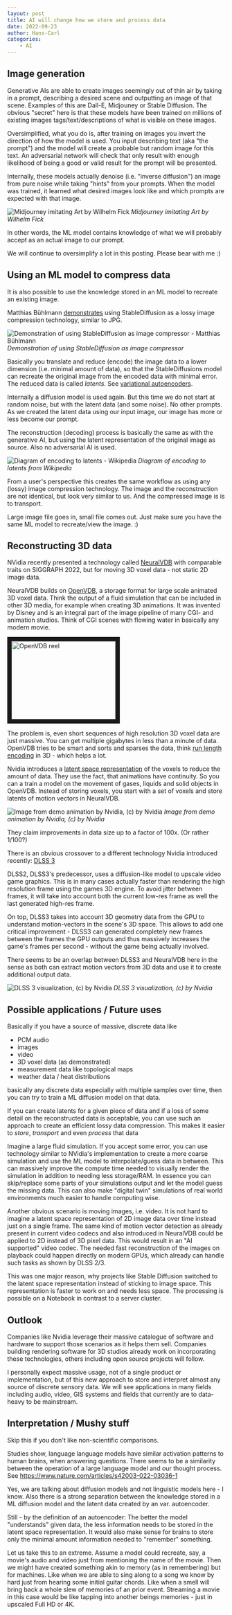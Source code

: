 ```yaml
---
layout: post
title: AI will change how we store and process data
date: 2022-09-23
author: Hans-Carl
categories:
    - AI
---
```


## Image generation

Generative AIs are able to create images seemingly out of thin air by taking in a prompt, describing a desired scene and outputting an image of that scene.  Examples of this are Dall-E, Midjouney or Stable Diffusion. The obvious "secret" here is that these models have been trained on millions of existing images tags/text/descriptions of what is visible on these images. 

Oversimplified, what you do is, after training on images you invert the direction of how the model is used. You input describing text (aka "the prompt") and the model will create a probable but random image for this text. An adversarial network will check that only result with enough likelihood of being a good or valid result for the prompt will be presented.

Internally, these models actually denoise (i.e. "inverse diffusion") an image from pure noise while taking "hints" from your prompts. When the model was trained, it learned what desired images look like and which prompts are expected with that image.

![Midjourney imitating Art by Wilhelm Fick](https://github.com/willwulfken/MidJourney-Styles-and-Keywords-Reference/raw/main/Images/MJ_V3/MidJourney_Styles/Artists/Art_By_Wilhelm_Fick.png)
*Midjourney imitating Art by Wilhelm Fick*

In other words, the ML model contains knowledge of what we will probably accept as an actual image to our prompt.

We will continue to oversimplify a lot in this posting. Please bear with me :)

## Using an ML model to compress data

It is also possible to use the knowledge stored in an ML model to recreate an existing image. 

Matthias Bühlmann [demonstrates](https://matthias-buehlmann.medium.com/stable-diffusion-based-image-compresssion-6f1f0a399202) using StableDiffusion as a lossy image compression technology, similar to JPG.

![Demonstration of using StableDiffusion as image compressor - Matthias Bühlmann](https://miro.medium.com/max/1100/1*RxuQz8chZmHk8n2fwpgDsg.png)
*Demonstration of using StableDiffusion as image compressor*

Basically you translate and reduce (encode) the image data to a lower dimension (i.e. minimal amount of data), so that the StableDiffusions model can recreate the original image from the encoded data with minimal error. The reduced data is called *latents*. See [variational autoencoders](https://en.wikipedia.org/wiki/Variational_autoencoder). 

Internally a diffusion model is used again. But this time we do not start at random noise, but with the latent data (and some noise). No other prompts. As we created the latent data using our input image, our image has more or less become our prompt.

The reconstruction (decoding) process is basically the same as with the generative AI, but using the latent representation of the original image as source. Also no adversarial AI is used. 

![Diagram of encoding to latents - Wikipedia](https://upload.wikimedia.org/wikipedia/commons/thumb/4/4a/VAE_Basic.png/638px-VAE_Basic.png)
*Diagram of encoding to latents from Wikipedia*

From a user's perspective this creates the same workflow as using any (lossy) image compression technology. The image and the reconstruction are not identical, but look very similar to us. And the compressed image is is to transport. 

Large image file goes in, small file comes out. Just make sure you have the same ML model to recreate/view the image. :)

## Reconstructing 3D data

NVidia recently presented a technology called [NeuralVDB](https://blogs.nvidia.com/blog/2022/08/09/neuralvdb-ai/) with comparable traits on SIGGRAPH 2022, but for moving 3D voxel data - not static 2D image data.

NeuralVDB builds on [OpenVDB](https://www.openvdb.org/), a storage format for large scale animated 3D voxel data. Think the output of a fluid simulation that can be included in other 3D media, for example when creating 3D animations. It was invented by Disney and is an integral part of the image pipeline of many CGI- and animation studios. Think of CGI scenes with flowing water in basically any modern movie.

<a href="http://www.youtube.com/watch?feature=player_embedded&v=GR2_8d9Bkc0
" target="_blank"><img src="http://img.youtube.com/vi/GR2_8d9Bkc0/0.jpg" 
alt="OpenVDB reel" width="240" height="180" border="10" /></a>

The problem is, even short sequences of high resolution 3D voxel data are just massive. You can get multiple gigabytes in less than a minute of data. OpenVDB tries to be smart and sorts and sparses the data, think [run length encoding](https://en.wikipedia.org/wiki/Run-length_encoding) in 3D - which helps a lot. 

Nvidia introduces a [latent space representation](https://arxiv.org/abs/2208.04448) of the voxels to reduce the amount of data. They use the fact, that animations have continuity. So you can a train a model on the movement of gases, liquids and solid objects in OpenVDB. Instead of storing voxels, you start with a set of voxels and store latents of motion vectors in NeuralVDB.

![Image from demo animation by Nvidia, (c) by Nvidia](https://blogs.nvidia.com/wp-content/uploads/2022/08/neuralvdb-ship.jpg)
*Image from demo animation by Nvidia, (c) by Nvidia*

They claim improvements in data size up to a factor of 100x. (Or rather 1/100?)

There is an obvious crossover to a different technology Nvidia introduced recently: [DLSS 3](https://www.nvidia.com/en-us/geforce/news/dlss3-ai-powered-neural-graphics-innovations/)

DLSS2, DLSS3's predecessor, uses a diffusion-like model to upscale video game graphics. This is in many cases actually faster than rendering the high resolution frame using the games 3D engine. To avoid jitter between frames, it will take into account both the current low-res frame as well the last generated high-res frame.

On top, DLSS3 takes into account 3D geometry data from the GPU to understand motion-vectors in the scene's 3D space. This allows to add one critical improvement - DLSS3 can generated completely new frames between the frames the GPU outputs and thus massively increases the game's frames per second - without the game being actually involved.

There seems to be an overlap between DLSS3 and NeuralVDB here in the sense as both can extract motion vectors from 3D data and use it to create additional output data. 

![DLSS 3 visualization, (c) by Nvidia](https://images.nvidia.com/aem-dam/Solutions/geforce/ada/news/dlss3-ai-powered-neural-graphics-innovations/how-nvidia-dlss-3-works.jpg)
*DLSS 3 visualization, (c) by Nvidia*

## Possible applications / Future uses

Basically if you have a source of massive, discrete data like 
 - PCM audio
 - images
 - video
 - 3D voxel data (as demonstrated)
 - measurement data like topological maps
 - weather data / heat distributions 

basically any discrete data especially with multiple samples over time, then you can try to train a ML diffusion model on that data. 
 
If you can create latents for a given piece of data and if a loss of some detail on the reconstructed data is acceptable, you can use such an approach to create an efficient lossy data compression. This makes it easier to *store*, *transport* and even *process* that data

Imagine a large fluid simulation. If you accept some error, you can use technology similar to NVidia's implementation to create a more coarse simulation and use the ML model to interpolate/guess data in between. This can massively improve the compute time needed to visually render the simulation in addition to needing less storage/RAM. In essence you can skip/replace some parts of your simulations output and let the model guess the missing data. This can also make "digital twin" simulations of real world environments much easier to handle computing wise.

Another obvious scenario is moving images, i.e. video. It is not hard to imagine a latent space representation of 2D image data over time instead just on a single frame. The same kind of motion vector detection as already present in current video codecs and also introduced in NeuralVDB could be applied to 2D instead of 3D pixel data. This would result in an "AI supported" video codec. The needed fast reconstruction of the images on playback could happen directly on modern GPUs, which already can handle such tasks as shown by DLSS 2/3.

This was one major reason, why projects like Stable Diffusion switched to the latent space representation instead of sticking to image space. This representation is faster to work on and needs less space. The processing is possible on a Notebook in contrast to a server cluster.

## Outlook

Companies like Nvidia leverage their massive catalogue of software and hardware to support those scenarios as it helps them sell. Companies building rendering software for 3D studios already work on incorporating these technologies, others including open source projects will follow.

I personally expect massive usage, not of a single product or implementation, but of this new approach to store and interpret almost any source of discrete sensory data. We will see applications in many fields including audio, video, GIS systems and fields that currently are to data-heavy to be mainstream.

## Interpretation / Mushy stuff

Skip this if you don't like non-scientific comparisons. 

Studies show, language language models have similar activation patterns to human brains, when answering questions. There seems to be a similarity between the operation of a large language model and our thought process. See https://www.nature.com/articles/s42003-022-03036-1

Yes, we are talking about diffusion models and not linguistic models here - I know. Also there is a strong separation between the knowledge stored in a ML diffusion model and the latent data created by an var. autoencoder. 

Still - by the definition of an autoencoder: The better the model "understands" given data, the less information needs to be stored in the latent space representation. It would also make sense for brains to store only the minimal amount information needed to "remember" something.

Let us take this to an extreme. Assume a model could recreate, say, a movie's audio and video just from mentioning the name of the movie. Then we might have created something akin to memory (as in remembering) but for machines. Like when we are able to sing along to a song we know by hard just from hearing some initial guitar chords. Like when a smell will bring back a whole slew of memories of an prior event. Streaming a movie in this case would be like tapping into another beings memories - just in upscaled Full HD or 4K. 



